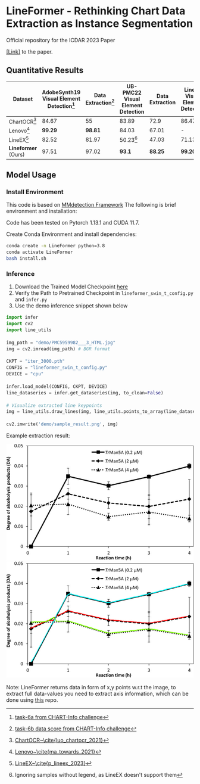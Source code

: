 # LineFormer - Rethinking Chart Data Extraction as Instance Segmentation

Official repository for the ICDAR 2023 Paper

[<u>[Link]</u>](https://arxiv.org/abs/2305.01837) to the paper.

## Quantitative Results
| Dataset             | AdobeSynth19 Visual Element Detection[^1] | Data Extraction[^2] | UB-PMC22 Visual Element Detection | Data Extraction | LineEX Visual Element Detection | Data Extraction |
|---------------------|------------------------------------------|---------------------|----------------------------------|-----------------|---------------------------------|----------------|
| ChartOCR[^3]        | 84.67                                    | 55                  | 83.89                            | 72.9            | 86.47                           | 78.25          |
| Lenovo[^4]          | **99.29**                                | **98.81**          | 84.03                            | 67.01           | -                               | -              |
| LineEX[^5]          | 82.52                                    | 81.97               | 50.23[^6]                         | 47.03           | 71.13                           | 71.08          |
| **Lineformer** (Ours)   | 97.51                                    | 97.02               | **93.1**                          | **88.25**       | **99.20**                       | **97.57**      |

[^1]: [task-6a from CHART-Info challenge](https://example.com/chart-info-task-6a)
[^2]: [task-6b data score from CHART-Info challenge](https://example.com/chart-info-task-6b)
[^3]: [ChartOCR~\cite{luo_chartocr_2021}](https://openaccess.thecvf.com/content/WACV2021/papers/Luo_ChartOCR_Data_Extraction_From_Charts_Images_via_a_Deep_Hybrid_WACV_2021_paper.pdf)
[^4]: [Lenovo~\cite{ma_towards_2021}](https://link.springer.com/chapter/10.1007/978-3-030-86549-8_37)
[^5]: [LineEX~\cite{p_lineex_2023}](https://openaccess.thecvf.com/content/WACV2023/papers/P._LineEX_Data_Extraction_From_Scientific_Line_Charts_WACV_2023_paper.pdf)
[^6]: Ignoring samples without legend, as LineEX doesn't support them

<!-- **If you would like to cite our work:**
```latex

``` -->

## Model Usage
### Install Environment

This code is based on [MMdetection Framework](https://github.com/open-mmlab/mmdetection) The following is brief environment and installation:

Code has been tested on Pytorch 1.13.1 and CUDA 11.7.

Create Conda Environment and install dependencies:
```bash
conda create -n LineFormer python=3.8
conda activate LineFormer
bash install.sh
```


### Inference

1. Download the Trained Model Checkpoint [here](https://drive.google.com/drive/folders/1K_zLZwgoUIAJtfjwfCU5Nv33k17R0O5T?usp=sharing)
2. Verify the Path to Pretrained Checkpoint in `lineformer_swin_t_config.py` and `infer.py`
3. Use the demo inference snippet shown below

```python
import infer
import cv2
import line_utils

img_path = "demo/PMC5959982___3_HTML.jpg"
img = cv2.imread(img_path) # BGR format

CKPT = "iter_3000.pth"
CONFIG = "lineformer_swin_t_config.py"
DEVICE = "cpu"

infer.load_model(CONFIG, CKPT, DEVICE)
line_dataseries = infer.get_dataseries(img, to_clean=False)

# Visualize extracted line keypoints
img = line_utils.draw_lines(img, line_utils.points_to_array(line_dataseries))
    
cv2.imwrite('demo/sample_result.png', img)


```

Example extraction result:

![input image](demo/PMC5959982___3_HTML.jpg "Input")
![demo result](demo/sample_result.png "Detection Result")

Note: LineFormer returns data in form of x,y points w.r.t the image, to extract full data-values you need to extract axis information, which can be done using [this](https://github.com/pengyu965/ChartDete/) repo.
